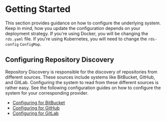 # Getting Started

This section provides guidance on how to configure the underlying system.
Keep in mind, how you update the configuration depends on your deployment strategy.
If you're using Docker, you will be changing the `rds.yaml` file.
If you're using Kubernetes, you will need to change the `rds-config` `ConfigMap`.

## Configuring Repository Discovery

Repository Discovery is responsible for the discovery of repositories from different sources.
These sources include systems like BitBucket, GitHub, and GitLab.
Configuring the system to read from these different sources is rather easy.
See the following configuration guides on how to configure the system for your corresponding provider.

* [Configuring for BitBucket](bitbucket.md)
* [Configuring for GitHub](github.md)
* [Configuring for GitLab](gitlab.md)
